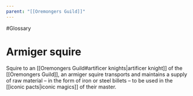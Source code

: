 ```yaml
---
parent: "[[Oremongers Guild]]"
---
```

#Glossary 
# Armiger squire

Squire to an [[Oremongers Guild#artificer knights|artificer knight]] of the [[Oremongers Guild]], an armiger squire transports and maintains a supply of raw material – in the form of iron or steel billets – to be used in the [[iconic pacts|iconic magics]] of their master.